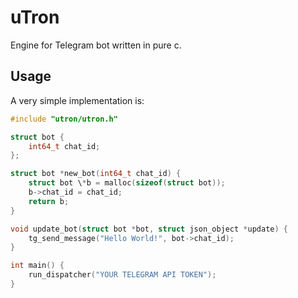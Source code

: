 # uTron

Engine for Telegram bot written in pure c.

## Usage

A very simple implementation is:

```c
#include "utron/utron.h"

struct bot {
    int64_t chat_id;
};

struct bot *new_bot(int64_t chat_id) {
    struct bot \*b = malloc(sizeof(struct bot));
    b->chat_id = chat_id;
    return b;
}

void update_bot(struct bot *bot, struct json_object *update) {
    tg_send_message("Hello World!", bot->chat_id);
}

int main() {
    run_dispatcher("YOUR TELEGRAM API TOKEN");
}
```
